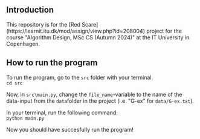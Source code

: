 <h2>Introduction</h2>	
This repository is for the [Red Scare](https://learnit.itu.dk/mod/assign/view.php?id=208004) project for the course "Algorithm Design, MSc CS (Autumn 2024)" at the IT University in Copenhagen.


<h2>How to run the program</h2>	

To run the program, go to the `src` folder with your terminal.\
`cd src`

Now, in `src\main.py`, change the `file_name`-variable to the name of the data-input from the `data`folder in the project (i.e. "G-ex" for `data/G-ex.txt`).

In your terminal, run the following command:\
`python main.py`

Now you should have succesfully run the program!